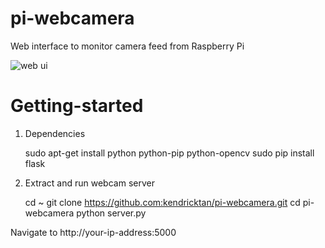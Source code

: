 # pi-webcamera
Web interface to monitor camera feed from Raspberry Pi

![web ui](http://i.imgur.com/7nW8lhz.png)

# Getting-started

1. Dependencies

    sudo apt-get install python python-pip python-opencv
    sudo pip install flask

2. Extract and run webcam server

    cd ~
    git clone https://github.com:kendricktan/pi-webcamera.git
    cd pi-webcamera
    python server.py

Navigate to http://your-ip-address:5000
